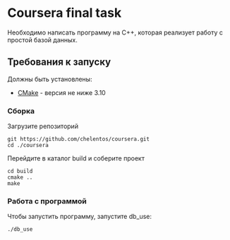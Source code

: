 # Coursera final task

Необходимо написать программу на С++, которая реализует работу с простой базой данных.

## Требования к запуску

Должны быть установлены:

* [CMake](https://cmake.org/) - версия не ниже 3.10

### Сборка

Загрузите репозиторий
```
git https://github.com/chelentos/coursera.git
cd ./coursera
```
Перейдите в каталог build и соберите проект
```
cd build
cmake ..
make
```
### Работа с программой
Чтобы запустить программу, запустите db_use:
```
./db_use
```